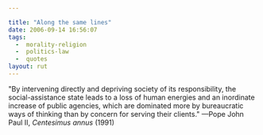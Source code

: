 ```yaml
---

title: "Along the same lines"
date: 2006-09-14 16:56:07
tags:
  -  morality-religion
  -  politics-law
  -  quotes
layout: rut
---
```


"By intervening directly and depriving society of its responsibility, the social-assistance state leads to a loss of human energies and an inordinate increase of public agencies, which are dominated more by bureaucratic ways of thinking than by concern for serving their clients." &mdash;Pope John Paul II, <i>Centesimus annus</i> (1991)


